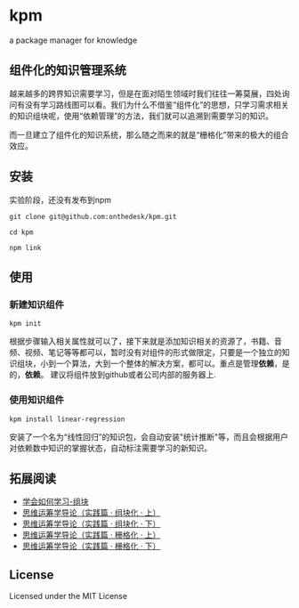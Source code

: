 # kpm
a package manager for knowledge

## 组件化的知识管理系统

越来越多的跨界知识需要学习，但是在面对陌生领域时我们往往一筹莫展，四处询问有没有学习路线图可以看。我们为什么不借鉴“组件化”的思想，只学习需求相关的知识组块呢，使用“依赖管理”的方法，我们就可以追溯到需要学习的知识。

而一旦建立了组件化的知识系统，那么随之而来的就是“栅格化”带来的极大的组合效应。

## 安装

实验阶段，还没有发布到npm
	
	git clone git@github.com:onthedesk/kpm.git
	
	cd kpm 
	
	npm link
	
## 使用

### 新建知识组件

	kpm init
	
根据步骤输入相关属性就可以了，接下来就是添加知识相关的资源了，书籍、音频、视频、笔记等等都可以，暂时没有对组件的形式做限定，只要是一个独立的知识组块，小到一个算法，大到一个整体的解决方案，都可以。重点是管理**依赖**，是的，**依赖**。
建议将组件放到github或者公司内部的服务器上.

### 使用知识组件	
	
	kpm install linear-regression
    
安装了一个名为“线性回归”的知识包，会自动安装"统计推断"等，而且会根据用户对依赖数中知识的掌握状态，自动标注需要学习的新知识。

## 拓展阅读

* [学会如何学习-组块](https://www.coursera.org/learn/learning-how-to-learn/home/week/1)
* [思维运筹学导论（实践篇 · 组块化 · 上）](https://zhuanlan.zhihu.com/p/19879632)
* [思维运筹学导论（实践篇 · 组块化 · 下）](https://zhuanlan.zhihu.com/p/19882157)
* [思维运筹学导论（实践篇 · 栅格化 · 上）](https://zhuanlan.zhihu.com/p/19893647?refer=intelligence)
* [思维运筹学导论（实践篇 · 栅格化 · 下）
](https://zhuanlan.zhihu.com/p/20423041?refer=intelligence)

## License

Licensed under the MIT License
